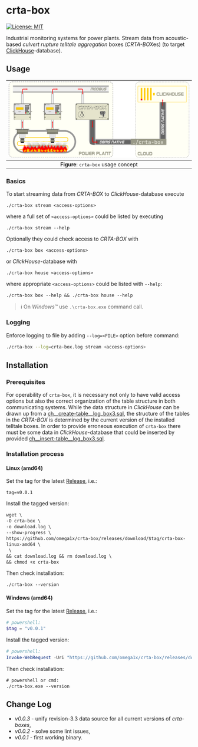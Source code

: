 # crta-box

[![License: MIT](https://img.shields.io/badge/License-MIT-yellow.svg)](https://opensource.org/licenses/MIT)

Industrial monitoring systems for power plants. Stream data from acoustic-based *culvert rupture telltale aggregation* boxes (*CRTA-BOX*es) (to target [ClickHouse](https://clickhouse.com/)-database).

## Usage

|![Usage Scheme](share/svg/usage-concept.svg)|
|:--:|
| **Figure**: `crta-box` usage concept|

### Basics

To start streaming data from *CRTA-BOX* to *ClickHouse*-database execute

```shell
./crta-box stream <access-options>
```

where a full set of `<access-options>` could be listed by executing

```shell
./crta-box stream --help
```

Optionally they could check access to *CRTA-BOX* with

```shell
./crta-box box <access-options>
```

or *ClickHouse*-database with

```shell
./crta-box house <access-options>
```

where appropriate `<access-options>` could be listed with `--help`:

```shell
./crta-box box --help && ./crta-box house --help
```

> &#8505; On *Windows&#8482;* use `.\crta-box.exe` command call.

### Logging

Enforce logging to file by adding `--log=<FILE>` option before command:

```bash
./crta-box --log=crta-box.log stream <access-options>
```

## Installation

### Prerequisites

For operability of `crta-box`, it is necessary not only to have valid access options but also the correct organization of the table structure in both communicating systems. While the data structure in *ClickHouse* can be drawn up from a [ch__create-table__log_box3.sql](share/house/ch__create-table__log_box3.sql), the structure of the tables in the *CRTA-BOX* is determined by the current version of the installed telltale boxes. In order to provide erroneous execution of `crta-box` there must be some data in *ClickHouse*-database that could be inserted by provided [ch__insert-table__log_box3.sql](share/house/ch__insert-table__log_box3.sql).

### Installation process

#### Linux (amd64)

Set the tag for the latest [Release](https://github.com/omega1x/crta-box/releases), i.e.:

```shell
tag=v0.0.1
```

Install the tagged version:

```shell
wget \
-O crta-box \
-o download.log \
--show-progress \
https://github.com/omega1x/crta-box/releases/download/$tag/crta-box-linux-amd64 \
 \
&& cat download.log && rm download.log \
&& chmod +x crta-box
```

Then check installation:

```shell
./crta-box --version
```

#### Windows (amd64)

Set the tag for the latest [Release](https://github.com/omega1x/crta-box/releases), i.e.:

```powershell
# powershell:
$tag = "v0.0.1"
```

Install the tagged version:

```powershell
# powershell:
Invoke-WebRequest -Uri "https://github.com/omega1x/crta-box/releases/download/$tag/crta-box-windows-amd64" -OutFile 'crta-box.exe'
```

Then check installation:

```shell
# powershell or cmd:
./crta-box.exe --version
```

## Change Log

- *v0.0.3* - unify revision-3.3 data source for all  current versions of *crta-boxes*,
- *v0.0.2* - solve some lint issues,
- *v0.0.1* - first working binary.

